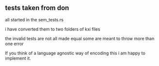## tests taken from don

all started in the sem_tests.rs

i have converted them to two folders of kxi files

the invalid tests are not all made equal
some are meant to throw more than one error

If you think of a language agnostic way of encoding this i am happy to implement it.

